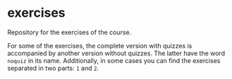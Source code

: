 # exercises
Repository for the exercises of the course.

For some of the exercises,
the complete version with quizzes
is accompanied by another version without quizzes.
The latter have the word `noquiz` in its name.
Additionally, in some cases
you can find the exercises separated in two parts: `1` and `2`.
